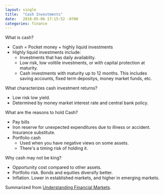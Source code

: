 ```yaml
---
layout: single
title:  "Cash Investments"
date:   2018-05-06 17:15:52 -0700
categories: finance
---
```


What is cash?
- Cash = Pocket money + highly liquid investments
- Highly liquid investments include:
  - Investments that has daily availablity.
  - Low risk, low volitile investments, or with capital protection at maturity.
  - Cash investments with maturity up to 12 months. This includes saving accounts, fixed term depositys, money market funds, etc.

What characterizes cash investment returns?
- Low risk low yield.
- Determined by money market interest rate and central bank policy.

What are the reasons to hold Cash?
- Pay bills
- Iron reserve for unexpected expenditures due to illness or accident. Insurance substitute.
- Portfolio cash
  - Used when you have negative views on some assets.
  - There's a timing risk of holding it.

Why cash may not be king?
- Opportunity cost compared to other assets.
- Portfolio risk. Bonds and equities diversify better.
- Inflation. Lower in established markets, and higher in emerging markets.

Summarized from [Understanding Financial Markets](https://www.coursera.org/learn/understanding-financial-markets).
